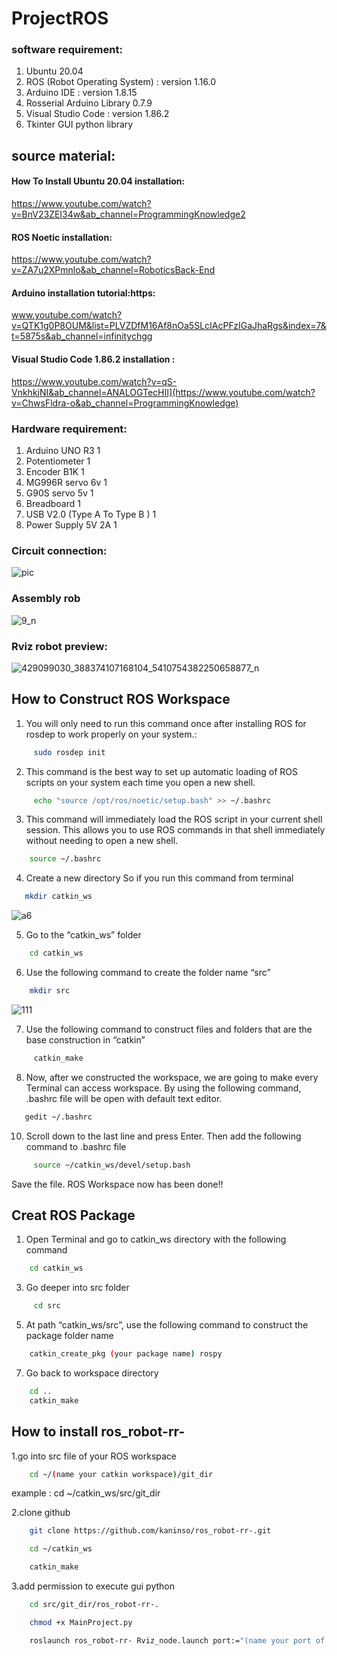 # ProjectROS
### software requirement:

1. Ubuntu 20.04
2. ROS (Robot Operating System) :  version 1.16.0 
3. Arduino IDE : version 1.8.15 
4. Rosserial Arduino Library 0.7.9
5. Visual Studio Code :  version 1.86.2 
6. Tkinter GUI python library

## source material:

#### How To Install Ubuntu 20.04 installation:
https://www.youtube.com/watch?v=BnV23ZEI34w&ab_channel=ProgrammingKnowledge2


#### ROS Noetic installation: 
https://www.youtube.com/watch?v=ZA7u2XPmnlo&ab_channel=RoboticsBack-End


#### Arduino installation tutorial:https:
www.youtube.com/watch?v=QTK1g0P8OUM&list=PLVZDfM16Af8nOa5SLcIAcPFzIGaJhaRgs&index=7&t=5875s&ab_channel=infinitychgg


#### Visual Studio Code 1.86.2 installation :
https://www.youtube.com/watch?v=qS-VnkhkjNI&ab_channel=ANALOGTecHII](https://www.youtube.com/watch?v=ChwsFldra-o&ab_channel=ProgrammingKnowledge)



### Hardware requirement:

1. Arduino UNO R3   1
2. Potentiometer    1
3. Encoder B1K      1
4. MG996R servo 6v  1
5. G90S servo 5v    1
6. Breadboard       1
7. USB V2.0 (Type A To Type B ) 1
8. Power Supply 5V 2A 1

### Circuit connection:

![pic ](https://github.com/Panumart22/Panumart_0104/assets/154341326/ff87c2d9-833e-4717-83b6-9cbd0bccbdb0)

### Assembly rob

![9_n](https://github.com/Panumart22/Panumart_0104/assets/154341326/3af232d0-3b59-4c0c-ba30-124986d7e15b)

### Rviz robot preview:

![429099030_388374107168104_5410754382250658877_n](https://github.com/Panumart22/Panumart_0104/assets/154341326/0427f4f8-bc03-4c25-bb15-e0adbf46dc56)


## How to Construct ROS Workspace
1. You will only need to run this command once after installing ROS for rosdep to work properly on your system.:
```bash
     sudo rosdep init
```
2. This command is the best way to set up automatic loading of ROS scripts on your system each time you open a new shell.
```bash
     echo "source /opt/ros/noetic/setup.bash" >> ~/.bashrc
```
3. This command will immediately load the ROS script in your current shell session. This allows you to use ROS commands in that shell immediately without needing to open a new shell.
```bash
    source ~/.bashrc
```
4. Create a new directory So if you run this command from terminal
```bash
   mkdir catkin_ws
```
![a6](https://github.com/Panumart22/Panumart_0104/assets/154341326/2c1e097c-125f-430a-881e-83809080f5f0)

5. Go to the “catkin_ws” folder
```bash
    cd catkin_ws
```
6. Use the following command to create the folder name “src”
```bash
    mkdir src
```
![111](https://github.com/Panumart22/Panumart_0104/assets/154341326/5c142cac-555f-41f9-82cc-b6ac77c0167a)

7. Use the following command to construct files and folders that are the base construction in “catkin”
```bash
     catkin_make
```
8. Now, after we constructed the workspace, we are going to make every Terminal can access workspace. By using the following command, .bashrc file will be open with default text editor.
```bash
   gedit ~/.bashrc
```
10. Scroll down to the last line and press Enter. Then add the following command to .bashrc file
```bash
     source ~/catkin_ws/devel/setup.bash
```
Save the file. ROS Workspace now has been done!!

## Creat ROS Package
1. Open Terminal and go to catkin_ws directory with the following command
```bash
    cd catkin_ws
```

3. Go deeper into src folder
```bash
     cd src
```

5. At path “catkin_ws/src”, use the following command to construct the package folder name
```bash
    catkin_create_pkg (your package name) rospy
```
7. Go back to workspace directory
```bash
    cd ..
    catkin_make
```

## How to install ros_robot-rr-
1.go into src file of your ROS workspace
```bash    
    cd ~/(name your catkin workspace)/git_dir
```
example : cd ~/catkin_ws/src/git_dir

2.clone github
```bash
    git clone https://github.com/kaninso/ros_robot-rr-.git
```
```bash
    cd ~/catkin_ws
```
```bash
    catkin_make
```

3.add permission to execute gui python
```bash
    cd src/git_dir/ros_robot-rr-.
```
```bash
    chmod +x MainProject.py
```
```bash
    roslaunch ros_robot-rr- Rviz_node.launch port:="(name your port of arduino)"
```
